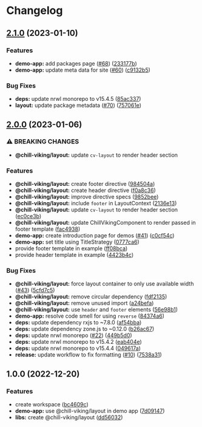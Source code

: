 # Changelog

## [2.1.0](https://github.com/chill-viking/ng-libs/compare/ng-libs-v2.0.0...ng-libs-v2.1.0) (2023-01-10)


### Features

* **demo-app:** add packages page ([#68](https://github.com/chill-viking/ng-libs/issues/68)) ([233177b](https://github.com/chill-viking/ng-libs/commit/233177bb1c325df43470d8fea378d89166704c9a))
* **demo-app:** update meta data for site ([#60](https://github.com/chill-viking/ng-libs/issues/60)) ([c9132b5](https://github.com/chill-viking/ng-libs/commit/c9132b5353d4fadc69442a547a82e10cc2d0fb06))


### Bug Fixes

* **deps:** update nrwl monorepo to v15.4.5 ([85ac337](https://github.com/chill-viking/ng-libs/commit/85ac337e9c03a0930b4c119f8a43e3b19a528984))
* **layout:** update package metadata ([#70](https://github.com/chill-viking/ng-libs/issues/70)) ([757061e](https://github.com/chill-viking/ng-libs/commit/757061e47513ff6c67cab8ef1082db680a68f3bc))

## [2.0.0](https://github.com/chill-viking/ng-libs/compare/ng-libs-v1.0.0...ng-libs-v2.0.0) (2023-01-06)


### ⚠ BREAKING CHANGES

* **@chill-viking/layout:** update `cv-layout` to render header section

### Features

* **@chill-viking/layout:** create footer directive ([984504a](https://github.com/chill-viking/ng-libs/commit/984504a4ec5369be673994acc68aa1775a363022))
* **@chill-viking/layout:** create header directive ([f0a8c36](https://github.com/chill-viking/ng-libs/commit/f0a8c369e5b115b79d3a4d1e4f9cb6fbf2852b21))
* **@chill-viking/layout:** improve directive specs ([9852bee](https://github.com/chill-viking/ng-libs/commit/9852bee2434522e261a8b1619d8bf4b9f189ed73))
* **@chill-viking/layout:** include `footer` in LayoutContext ([2136e13](https://github.com/chill-viking/ng-libs/commit/2136e13387629b5c8482d7f5012b5c8d9b7a6d28))
* **@chill-viking/layout:** update `cv-layout` to render header section ([ec0ce3b](https://github.com/chill-viking/ng-libs/commit/ec0ce3bcf4a96133fa33844031953ee389874628))
* **@chill-viking/layout:** update ChillVikingComponent to render passed in footer template ([fac4938](https://github.com/chill-viking/ng-libs/commit/fac493883ad978b360223f3529ad1727f9af37a5))
* **demo-app:** create introduction page for demos ([#41](https://github.com/chill-viking/ng-libs/issues/41)) ([c0cf54c](https://github.com/chill-viking/ng-libs/commit/c0cf54c1dd2ada1483d16ba28e30ac29148e3517))
* **demo-app:** set title using TitleStrategy ([0777ca6](https://github.com/chill-viking/ng-libs/commit/0777ca62c26eddb916d0739b921368168e4e5073))
* provide footer template in example ([ff08bca](https://github.com/chill-viking/ng-libs/commit/ff08bcad4a71517a04d9f213eec0de9863777546))
* provide header template in example ([4423b4c](https://github.com/chill-viking/ng-libs/commit/4423b4cdf67f6b8ff43f2fb45758ba0f257608c1))


### Bug Fixes

* **@chill-viking/layout:** force layout container to only use available width ([#43](https://github.com/chill-viking/ng-libs/issues/43)) ([5cfd7c5](https://github.com/chill-viking/ng-libs/commit/5cfd7c58db04bc5e347ee49d5b2589b83260deb4))
* **@chill-viking/layout:** remove circular dependency ([fdf2135](https://github.com/chill-viking/ng-libs/commit/fdf213537554cbb27e22ee6aa8448ad5f0afd832))
* **@chill-viking/layout:** remove unused import ([a24befa](https://github.com/chill-viking/ng-libs/commit/a24befa95eea5f13bf7e56c6a62fe102fc34e580))
* **@chill-viking/layout:** use `header` and `footer` elements ([56e98b1](https://github.com/chill-viking/ng-libs/commit/56e98b11c66099b0749bca133ba2950228d88322))
* **demo-app:** resolve code smell for using `reverse` ([84374a6](https://github.com/chill-viking/ng-libs/commit/84374a63edeecbb84451e36ab1c1b798964da635))
* **deps:** update dependency rxjs to ~7.8.0 ([af54bba](https://github.com/chill-viking/ng-libs/commit/af54bba1c4bfec35d133048e4fb626a380d3163e))
* **deps:** update dependency zone.js to ~0.12.0 ([b26ac67](https://github.com/chill-viking/ng-libs/commit/b26ac67b046f95f2f37579da99948a73693cf352))
* **deps:** update nrwl monorepo ([#22](https://github.com/chill-viking/ng-libs/issues/22)) ([449b5d0](https://github.com/chill-viking/ng-libs/commit/449b5d0a5188fb8fdc7be3d074257dd3376e7594))
* **deps:** update nrwl monorepo to v15.4.2 ([eab404e](https://github.com/chill-viking/ng-libs/commit/eab404e1c1c5e0d71efc5eac354bdf16170d7f48))
* **deps:** update nrwl monorepo to v15.4.4 ([049617a](https://github.com/chill-viking/ng-libs/commit/049617a02b4cfe8e066e33215b4bbf12813724b1))
* **release:** update workflow to fix formatting ([#10](https://github.com/chill-viking/ng-libs/issues/10)) ([7538a31](https://github.com/chill-viking/ng-libs/commit/7538a31729369d68e368552930bbf37812650402))

## 1.0.0 (2022-12-20)


### Features

* create workspace ([bc4609c](https://github.com/chill-viking/ng-libs/commit/bc4609cee12fd55cb4128298889a09007cfc5c4c))
* **demo-app:** use @chill-viking/layout in demo app ([7d09147](https://github.com/chill-viking/ng-libs/commit/7d09147303cec756990ce17796f1fc8572728563))
* **libs:** create @chill-viking/layout ([dd56032](https://github.com/chill-viking/ng-libs/commit/dd56032e4242ec0d2168a354f35e22f8b0e3fc40))
